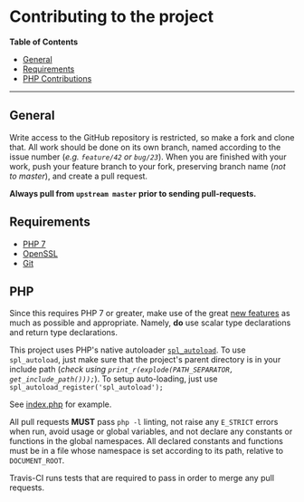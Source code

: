 # Contributing to the project
**Table of Contents**
-   [General](#general)
-   [Requirements](#requirements)
-   [PHP Contributions](#php)
- - -

## General
Write access to the GitHub repository is restricted, so make a fork and clone that. All work should be done on its own branch, named according to the issue number (*e.g. `feature/42` or `bug/23`*). When you are finished with your work, push your feature branch to your fork, preserving branch name (*not to master*), and create a pull request.

**Always pull from `upstream master` prior to sending pull-requests.**

## Requirements
-   [PHP 7](https://secure.php.net/)
-   [OpenSSL](https://secure.php.net/manual/en/book.openssl.php)
-   [Git](https://www.git-scm.com/download/)

## PHP
Since this requires PHP 7 or greater, make use of the great [new features](https://secure.php.net/manual/en/migration70.new-features.php)
as much as possible and appropriate. Namely, **do** use scalar type declarations
and return type declarations.

This project uses PHP's native autoloader [`spl_autoload`](https://secure.php.net/manual/en/function.spl-autoload.php).
To use `spl_autoload`, just make sure that the project's parent directory
is in your include path (*check using `print_r(explode(PATH_SEPARATOR, get_include_path()));`*). To setup auto-loading, just use `spl_autoload_register('spl_autoload');`

See [index.php](./index.php) for example.

All pull requests **MUST** pass `php -l` linting, not raise any `E_STRICT` errors when run, avoid usage or global variables, and not declare any constants
or functions in the global namespaces. All declared constants and functions must be in a file whose namespace is set according to its path, relative to `DOCUMENT_ROOT`.

Travis-CI runs tests that are required to pass in order to merge any pull
requests.
